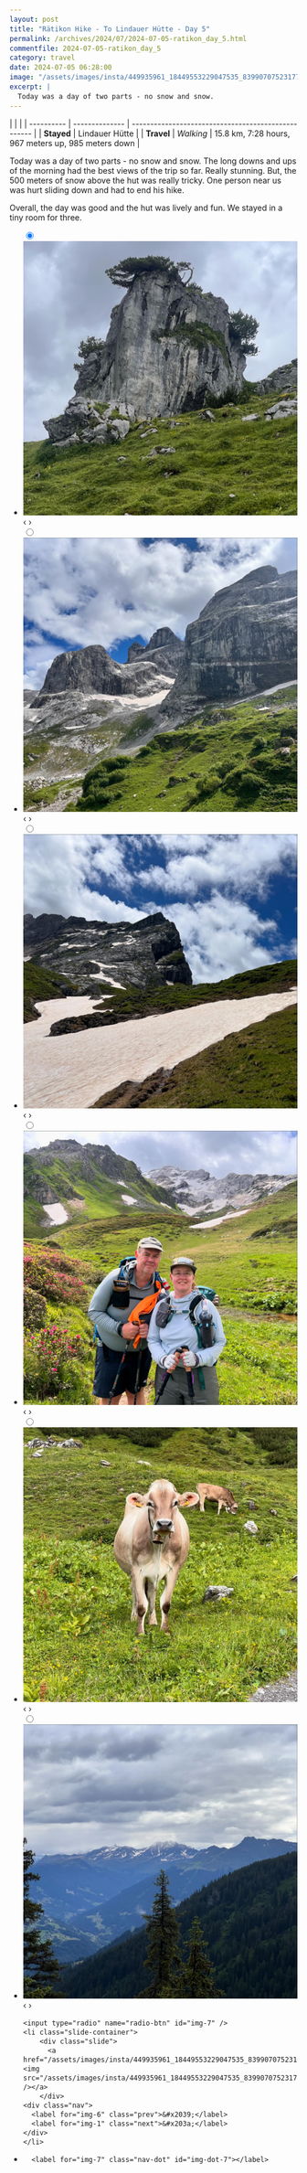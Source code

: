 ```yaml
---
layout: post
title: "Rätikon Hike - To Lindauer Hütte - Day 5"
permalink: /archives/2024/07/2024-07-05-ratikon_day_5.html
commentfile: 2024-07-05-ratikon_day_5
category: travel
date: 2024-07-05 06:28:00
image: "/assets/images/insta/449935961_18449553229047535_8399070752317701108_n_18040416547931376.jpg"
excerpt: |
  Today was a day of two parts - no snow and snow.
---
```


|            |                |
| ---------- | -------------- | --------------------------------------------------- |
| **Stayed** | Lindauer Hütte |
| **Travel** | _Walking_      | 15.8 km, 7:28 hours, 967 meters up, 985 meters down |

Today was a day of two parts - no snow and snow. The long downs and ups of the morning had the best views of the trip so far. Really stunning. But, the 500 meters of snow above the hut was really tricky. One person near us was hurt sliding down and had to end his hike.

Overall, the day was good and the hut was lively and fun. We stayed in a tiny room for three.

<ul class="slides">
    <input type="radio" name="radio-btn" id="img-1" checked="checked" />
    <li class="slide-container">
        <div class="slide">
          <a href="/assets/images/insta/449924701_18449553259047535_7345627203722761254_n_18098677075423880.jpg"><img src="/assets/images/insta/449924701_18449553259047535_7345627203722761254_n_18098677075423880.jpg" /></a>
        </div>
    <div class="nav">
      <label for="img-7" class="prev">&#x2039;</label>
      <label for="img-2" class="next">&#x203a;</label>
    </div>
    </li>
        <input type="radio" name="radio-btn" id="img-2"  />
    <li class="slide-container">
        <div class="slide">
          <a href="/assets/images/insta/449788804_18449553286047535_9103352770256395012_n_18069978937534795.jpg"><img src="/assets/images/insta/449788804_18449553286047535_9103352770256395012_n_18069978937534795.jpg" /></a>
        </div>
    <div class="nav">
      <label for="img-1" class="prev">&#x2039;</label>
      <label for="img-3" class="next">&#x203a;</label>
    </div>
    </li>
        <input type="radio" name="radio-btn" id="img-3"  />
    <li class="slide-container">
        <div class="slide">
          <a href="/assets/images/insta/449929585_18449553274047535_4113671880833014583_n_18113456347376555.jpg"><img src="/assets/images/insta/449929585_18449553274047535_4113671880833014583_n_18113456347376555.jpg" /></a>
        </div>
    <div class="nav">
      <label for="img-2" class="prev">&#x2039;</label>
      <label for="img-4" class="next">&#x203a;</label>
    </div>
    </li>
        <input type="radio" name="radio-btn" id="img-4"  />
    <li class="slide-container">
        <div class="slide">
          <a href="/assets/images/insta/449972280_18449553298047535_8288529047170004588_n_17846654136250371.jpg"><img src="/assets/images/insta/449972280_18449553298047535_8288529047170004588_n_17846654136250371.jpg" /></a>
        </div>
    <div class="nav">
      <label for="img-3" class="prev">&#x2039;</label>
      <label for="img-5" class="next">&#x203a;</label>
    </div>
    </li>
        <input type="radio" name="radio-btn" id="img-5"  />
    <li class="slide-container">
        <div class="slide">
          <a href="/assets/images/insta/449935819_18449553313047535_3474563877500303845_n_18014833184408413.jpg"><img src="/assets/images/insta/449935819_18449553313047535_3474563877500303845_n_18014833184408413.jpg" /></a>
        </div>
    <div class="nav">
      <label for="img-4" class="prev">&#x2039;</label>
      <label for="img-6" class="next">&#x203a;</label>
    </div>
    </li>
        <input type="radio" name="radio-btn" id="img-6"  />
    <li class="slide-container">
        <div class="slide">
          <a href="/assets/images/insta/449925067_18449553238047535_2374370339803709403_n_18012027305445517.jpg"><img src="/assets/images/insta/449925067_18449553238047535_2374370339803709403_n_18012027305445517.jpg" /></a>
        </div>
    <div class="nav">
      <label for="img-5" class="prev">&#x2039;</label>
      <label for="img-7" class="next">&#x203a;</label>
    </div>
    </li>
    
    <input type="radio" name="radio-btn" id="img-7" />
    <li class="slide-container">
        <div class="slide">
          <a href="/assets/images/insta/449935961_18449553229047535_8399070752317701108_n_18040416547931376.jpg"><img src="/assets/images/insta/449935961_18449553229047535_8399070752317701108_n_18040416547931376.jpg" /></a>
        </div>
    <div class="nav">
      <label for="img-6" class="prev">&#x2039;</label>
      <label for="img-1" class="next">&#x203a;</label>
    </div>
    </li>
			
<li class="nav-dots">
      <label for="img-1" class="nav-dot" id="img-dot-1"></label>
      <label for="img-2" class="nav-dot" id="img-dot-2"></label>
      <label for="img-3" class="nav-dot" id="img-dot-3"></label>
      <label for="img-4" class="nav-dot" id="img-dot-4"></label>
      <label for="img-5" class="nav-dot" id="img-dot-5"></label>
      <label for="img-6" class="nav-dot" id="img-dot-6"></label>

      <label for="img-7" class="nav-dot" id="img-dot-7"></label>

</li>
</ul>
